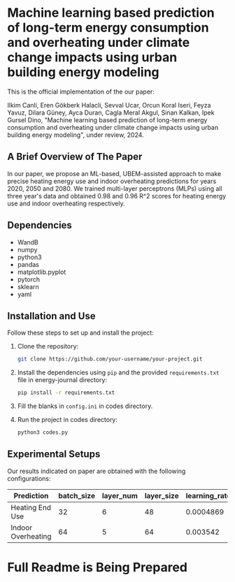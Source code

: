 # Machine learning based prediction of long-term energy consumption and overheating under climate change impacts using urban building energy modeling

This is the official implementation of the our paper:

Ilkim Canli, Eren Gökberk Halacli, Sevval Ucar, Orcun Koral Iseri, Feyza Yavuz, Dilara Güney, Ayca Duran, Cagla Meral Akgul, Sinan Kalkan, Ipek Gursel Dino,
"Machine learning based prediction of long-term energy consumption and overheating under climate change impacts using urban building energy modeling",
under review, 2024.

## A Brief Overview of The Paper

In our paper, we propose an ML-based, UBEM-assisted approach to make precise heating energy use and indoor overheating predictions for years 2020, 2050 and 2080. We trained multi-layer perceptrons (MLPs) using all three year's data and obtained 0.98 and 0.96 R^2 scores for heating energy use and indoor overheating respectively.

## Dependencies
- WandB
- numpy
- python3
- pandas
- matplotlib.pyplot
- pytorch
- sklearn
- yaml

## Installation and Use

Follow these steps to set up and install the project:

1. Clone the repository:

    ```bash
    git clone https://github.com/your-username/your-project.git
    ```

2. Install the dependencies using `pip` and the provided `requirements.txt` file in energy-journal directory:

    ```bash
    pip install -r requirements.txt
    ```

3. Fill the blanks in `config.ini` in codes directory.

4. Run the project in codes directory:

    ```bash
    python3 codes.py
    ```


## Experimental Setups

Our results indicated on paper are obtained with the following configurations:

|Prediction| batch_size |layer_num | layer_size | learning_rate |
| --- | --- | --- | --- | --- |
| Heating End Use | 32 | 6 | 48 | 0.0004869 |
| Indoor Overheating | 64 | 5 | 64 | 0.003542 |

# Full Readme is Being Prepared
